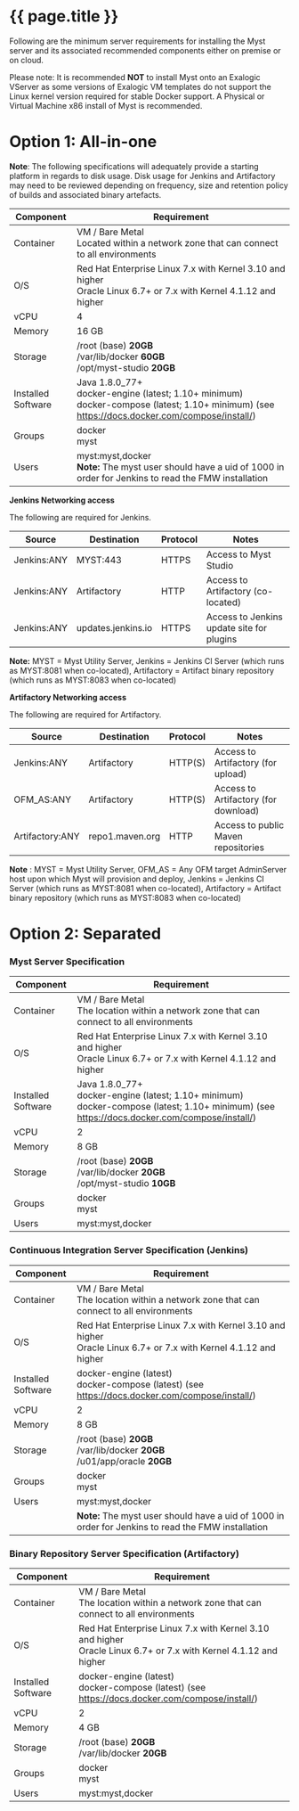 # {{ page.title }}

Following are the minimum server requirements for installing the Myst server and its associated recommended components either on premise or on cloud.

Please note: It is recommended **NOT** to install Myst onto an Exalogic VServer as some versions of Exalogic VM templates do not support the Linux kernel version required for stable Docker support. A Physical or Virtual Machine x86 install of Myst is recommended.

# Option 1: All-in-one

**Note**: The following specifications will adequately provide a starting platform in regards to disk usage. Disk usage for Jenkins and Artifactory may need to be reviewed depending on frequency, size and retention policy of builds and associated binary artefacts.

| Component | Requirement |
| --------- | ----------- |
| Container | VM / Bare Metal<br>Located within a network zone that can connect to all environments |
| O/S | Red Hat Enterprise Linux 7.x with Kernel 3.10 and higher<br>Oracle Linux 6.7+ or 7.x with Kernel 4.1.12 and higher |
| vCPU | 4 |
| Memory | 16 GB |
| Storage | /root (base)                 **20GB**<br>/var/lib/docker            **60GB**<br>/opt/myst-studio        **20GB** |
| Installed Software | Java 1.8.0\_77+<br>docker-engine (latest; 1.10+ minimum)<br>docker-compose (latest; 1.10+ minimum) (see https://docs.docker.com/compose/install/) |
| Groups | docker<br>myst |
| Users | myst:myst,docker <br> **Note:** The myst user should have a uid of 1000 in order for Jenkins to read the FMW installation |

**Jenkins Networking access**

The following are required for Jenkins.

| Source | Destination | Protocol | Notes |
| --- | --- | --- | --- |
| Jenkins:ANY | MYST:443 | HTTPS | Access to Myst Studio |
| Jenkins:ANY | Artifactory | HTTP | Access to Artifactory (co-located) |
| Jenkins:ANY | updates.jenkins.io | HTTPS | Access to Jenkins update site for plugins |

**Note:** MYST = Myst Utility Server, Jenkins = Jenkins CI Server (which runs as MYST:8081 when co-located), Artifactory = Artifact binary repository (which runs as MYST:8083 when co-located)

**Artifactory Networking access**

The following are required for Artifactory.

| Source | Destination | Protocol | Notes |
| --- | --- | --- | --- |
| Jenkins:ANY | Artifactory | HTTP(S) | Access to Artifactory (for upload) |
| OFM\_AS:ANY | Artifactory | HTTP(S) | Access to Artifactory (for download) |
| Artifactory:ANY | repo1.maven.org | HTTP | Access to public Maven repositories |

**Note** : MYST = Myst Utility Server, OFM\_AS = Any OFM target AdminServer host upon which Myst will provision and deploy, Jenkins = Jenkins CI Server (which runs as MYST:8081 when co-located), Artifactory = Artifact binary repository (which runs as MYST:8083 when co-located)

# Option 2: Separated

### Myst Server Specification

| Component | Requirement |
| --- | --- |
| Container | VM / Bare Metal<br>The location within a network zone that can connect to all environments |
| O/S | Red Hat Enterprise Linux 7.x with Kernel 3.10 and higher<br>Oracle Linux 6.7+ or 7.x with Kernel 4.1.12 and higher |
| Installed Software | Java 1.8.0\_77+<br>docker-engine (latest; 1.10+ minimum)<br>docker-compose (latest; 1.10+ minimum) (see https://docs.docker.com/compose/install/) |
| vCPU | 2 |
| Memory | 8 GB |
| Storage | /root (base)                 **20GB**<br>/var/lib/docker            **20GB**<br>/opt/myst-studio        **10GB** |
| Groups | docker<br>myst |
| Users | myst:myst,docker |

### Continuous Integration Server Specification (Jenkins)

| Component | Requirement |
| --- | --- |
| Container | VM / Bare Metal<br>The location within a network zone that can connect to all environments |
| O/S | Red Hat Enterprise Linux 7.x with Kernel 3.10 and higher<br>Oracle Linux 6.7+ or 7.x with Kernel 4.1.12 and higher |
| Installed Software | docker-engine (latest)<br>docker-compose (latest) (see https://docs.docker.com/compose/install/) |
| vCPU | 2 |
| Memory | 8 GB |
| Storage | /root (base)                 **20GB**<br>/var/lib/docker            **20GB**<br>/u01/app/oracle         **20GB** |
| Groups | docker<br>myst |
| Users | myst:myst,docker |
||**Note:** The myst user should have a uid of 1000 in order for Jenkins to read the FMW installation|

### Binary Repository Server Specification (Artifactory)

| Component | Requirement |
| --- | --- |
| Container | VM / Bare Metal<br>The location within a network zone that can connect to all environments |
| O/S | Red Hat Enterprise Linux 7.x with Kernel 3.10 and higher<br>Oracle Linux 6.7+ or 7.x with Kernel 4.1.12 and higher |
| Installed Software | docker-engine (latest)<br>docker-compose (latest) (see https://docs.docker.com/compose/install/) |
| vCPU | 2 |
| Memory | 4 GB |
| Storage | /root (base)                  **20GB**<br>/var/lib/docker            **20GB** |
| Groups | docker<br>myst |
| Users | myst:myst,docker |
